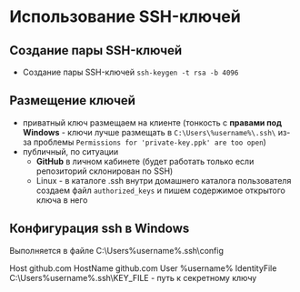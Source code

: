 # Использование SSH-ключей

## Создание пары SSH-ключей
- Создание пары SSH-ключей `ssh-keygen -t rsa -b 4096`

## Размещение ключей
- приватный ключ размещаем на клиенте
	(тонкость с **правами под Windows** - ключи лучше размещать в `C:\Users\%username%\.ssh\` из-за проблемы `Permissions for 'private-key.ppk' are too open`)
- публичный, по ситуации
	- **GitHub** в личном кабинете (будет работать только если репозиторий склонирован по SSH)
	- Linux - в каталоге .ssh внутри домашнего каталога пользователя создаем файл `authorized_keys` и пишем содержимое открытого ключа в него

## Конфигурация ssh в Windows
Выполняется в файле C:\Users\%username%\.ssh\config

Host github.com
	HostName github.com
	User %username%
	IdentityFile C:\Users\%username%\.ssh\KEY_FILE - путь к секретному ключу
